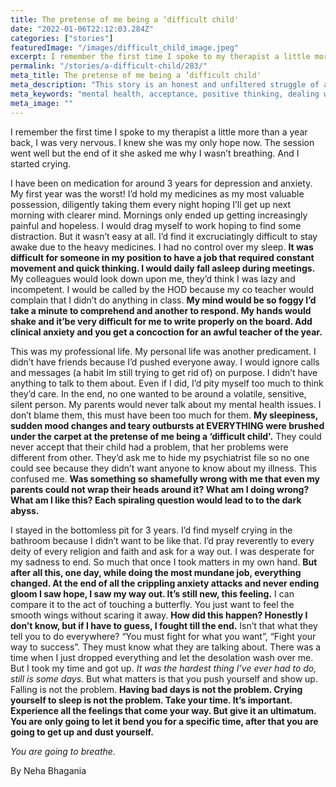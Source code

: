 ```yaml
---
title: The pretense of me being a ‘difficult child'
date: "2022-01-06T22:12:03.284Z"
categories: ["stories"]
featuredImage: "/images/difficult_child_image.jpeg"
excerpt: I remember the first time I spoke to my therapist a little more than a year back, I was very nervous. I knew she was my only hope now.
permalink: "/stories/a-difficult-child/283/"
meta_title: The pretense of me being a ‘difficult child'
meta_description: "This story is an honest and unfiltered struggle of a teacher with mental health. It is, a heartfelt story pen downed by someone we fail to recognize as normal living humans. They feel, they mess up, they don't always want to show up! But, they are always there!"
meta_keywords: "mental health, acceptance, positive thinking, dealing with emotions, how to deal with emotions, depression,  anxiety, how to deal with anxiety, how to deal with depression"
meta_image: ""
---
```


I remember the first time I spoke to my therapist a little more than a year back, I was very nervous. I knew she was my only hope now. The session went well but the end of it she asked me why I wasn’t breathing. And I started crying.

I have been on medication for around 3 years for depression and anxiety. My first year was the worst! I’d hold my medicines as my most valuable possession, diligently taking them every night hoping I’ll get up next morning with clearer mind. Mornings only ended up getting increasingly painful and hopeless. I would drag myself to work hoping to find some distraction. But it wasn’t easy at all. I’d find it excruciatingly difficult to stay awake due to the heavy medicines. I had no control over my sleep. **It was difficult for someone in my position to have a job that required constant movement and quick thinking. I would daily fall asleep during meetings.** My colleagues would look down upon me, they’d think I was lazy and incompetent. I would be called by the HOD because my co teacher would complain that I didn’t do anything in class. **My mind would be so foggy I’d take a minute to comprehend and another to respond. My hands would shake and it’be very difficult for me to write properly on the board. Add clinical anxiety and you get a concoction for an awful teacher of the year.**

This was my professional life. My personal life was another predicament. I didn’t have friends because I’d pushed everyone away. I would ignore calls and messages (a habit Im still trying to get rid of) on purpose. I didn’t have anything to talk to them about. Even if I did, I’d pity myself too much to think they’d care. In the end, no one wanted to be around a volatile, sensitive, silent person. My parents would never talk about my mental health issues. I don’t blame them, this must have been too much for them. **My sleepiness, sudden mood changes and teary outbursts at EVERYTHING were brushed under the carpet at the pretense of me being a ‘difficult child'.** They could never accept that their child had a problem, that her problems were different from other. They’d ask me to hide my psychiatrist file so no one could see because they didn’t want anyone to know about my illness. This confused me. **Was something so shamefully wrong with me that even my parents could not wrap their heads around it? What am I doing wrong? What am I like this? Each spiraling question would lead to to the dark abyss.**

I stayed in the bottomless pit for 3 years. I’d find myself crying in the bathroom because I didn’t want to be like that. I’d pray reverently to every deity of every religion and faith and ask for a way out. I was desperate for my sadness to end. So much that once I took matters in my own hand. **But after all this, one day, while doing the most mundane job, everything changed. At the end of all the crippling anxiety attacks and never ending gloom I saw hope, I saw my way out. It’s still new, this feeling.** I can compare it to the act of touching a butterfly. You just want to feel the smooth wings without scaring it away. **How did this happen? Honestly I don’t know, but if I have to guess, I fought till the end.** Isn’t that what they tell you to do everywhere? “You must fight for what you want”, “Fight your way to success”. They must know what they are talking about. There was a time when I just dropped everything and let the desolation wash over me. But I took my time and got up. _It was the hardest thing I’ve ever had to do, still is some days._ But what matters is that you push yourself and show up. Falling is not the problem. **Having bad days is not the problem. Crying yourself to sleep is not the problem. Take your time. It’s important. Experience all the feelings that come your way. But give it an ultimatum. You are only going to let it bend you for a specific time, after that you are going to get up and dust yourself.**

_You are going to breathe._

By Neha Bhagania
